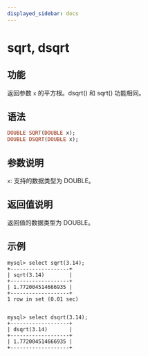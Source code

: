 ```yaml
---
displayed_sidebar: docs
---
```


# sqrt, dsqrt

## 功能

返回参数 `x` 的平方根。dsqrt() 和 sqrt() 功能相同。

## 语法

```Haskell
DOUBLE SQRT(DOUBLE x);
DOUBLE DSQRT(DOUBLE x);
```

## 参数说明

`x`: 支持的数据类型为 DOUBLE。

## 返回值说明

返回值的数据类型为 DOUBLE。

## 示例

```Plain Text
mysql> select sqrt(3.14);
+-------------------+
| sqrt(3.14)        |
+-------------------+
| 1.772004514666935 |
+-------------------+
1 row in set (0.01 sec)


mysql> select dsqrt(3.14);
+-------------------+
| dsqrt(3.14)       |
+-------------------+
| 1.772004514666935 |
+-------------------+
```
